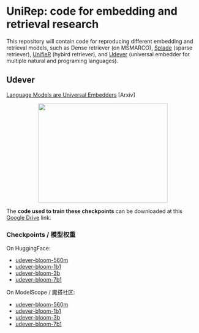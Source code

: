 # UniRep: code for embedding and retrieval research

This repository will contain code for reproducing different embedding and retrieval models, such as Dense retriever (on MSMARCO), [Splade](https://github.com/naver/splade) (sparse retriever), [UnifieR](https://arxiv.org/abs/2205.11194) (hybird retriever), and [Udever](https://arxiv.org/abs/2310.08232) (universal embedder for multiple natural and programing languages).

## Udever
[Language Models are Universal Embedders](https://arxiv.org/abs/2310.08232) [Arxiv]

<div align=center><img width="338" height="259" src="https://user-images.githubusercontent.com/26690193/277643721-cdb7f227-cae5-40e1-b6e1-a201bde00339.png" /></div>

The **code used to train these checkpoints** can be downloaded at this [Google Drive](https://drive.google.com/file/d/1CI6zbRSKKMRGH2WpSselb68aI9MUwtmF/view?usp=sharing) link.

### Checkpoints / 模型权重

On HuggingFace:
 - [udever-bloom-560m](https://huggingface.co/izhx/udever-bloom-560m)
 - [udever-bloom-1b1](https://huggingface.co/izhx/udever-bloom-1b1)
 - [udever-bloom-3b](https://huggingface.co/izhx/udever-bloom-3b)
 - [udever-bloom-7b1](https://huggingface.co/izhx/udever-bloom-7b1)

On ModelScope / 魔搭社区:
 - [udever-bloom-560m](https://modelscope.cn/models/damo/udever-bloom-560m)
 - [udever-bloom-1b1](https://modelscope.cn/models/damo/udever-bloom-1b1)
 - [udever-bloom-3b](https://modelscope.cn/models/damo/udever-bloom-3b)
 - [udever-bloom-7b1](https://modelscope.cn/models/damo/udever-bloom-7b1)

